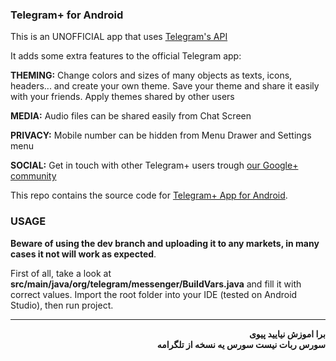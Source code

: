 ### Telegram+ for Android

This is an UNOFFICIAL app that uses [Telegram's API](https://core.telegram.org/api)

It adds some extra features to the official Telegram app:

**THEMING:**
Change colors and sizes of many objects as texts, icons, headers... and create your own theme.
Save your theme and share it easily with your friends.
Apply themes shared by other users

**MEDIA:** Audio files can be shared easily from Chat Screen

**PRIVACY:** Mobile number can be hidden from Menu Drawer and Settings menu

**SOCIAL:** Get in touch with other Telegram+ users trough [our Google+ community](https://plus.google.com/communities/106927015963860485525)

This repo contains the source code for [Telegram+ App for Android](https://play.google.com/store/apps/details?id=com.negaheno.mrtelegram).

### USAGE
**Beware of using the dev branch and uploading it to any markets, in many cases it not will work as expected**.

First of all, take a look at **src/main/java/org/telegram/messenger/BuildVars.java** and fill it with correct values.
Import the root folder into your IDE (tested on Android Studio), then run project.


<hr/>
<p dir="rtl">
<b> برا اموزش نیایید پیوی 
<br/>
سورس ربات نیست
</b>
<b> سورس یه نسخه از تلگرامه </b>
</p>
